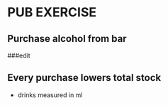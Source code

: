# PUB EXERCISE

## Purchase alcohol from bar

###edit

## Every purchase lowers total stock
* drinks measured in ml